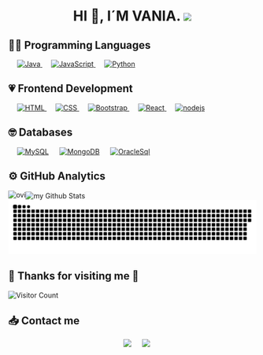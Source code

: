 <h1 align="center"> HI 👋, I´M VANIA.  <img src="https://media.giphy.com/media/mGcNjsfWAjY5AEZNw6/giphy.gif" width="50"> </h1>

## 👨‍💻 Programming Languages

<p  align="left">
    &emsp;
    <a href="https://github.com/search?q=user%3ADenverCoder1+is%3Arepo+language%3Ajava">
        <img alt="Java" src="https://img.shields.io/badge/java-%23ED8B00.svg?logo=openjdk&logoColor=white">
    </a>
    &emsp;
    <a href="https://developer.mozilla.org/en-US/docs/Web/JavaScript" target="_blank"> 
         <img alt="JavaScript" src="https://img.shields.io/badge/JavaScript%20-%23F7DF1E.svg?logo=javascript&logoColor=black">
   </a>
    &emsp;
    <a href="https://www.python.org" target="_blank">
        <img alt="Python" src="https://img.shields.io/badge/Python%20-%2314354C.svg?logo=python&logoColor=white">
    </a>
    
## 💗 Frontend Development
<p align="left"> 
  &emsp; 
  <a href="https://www.w3.org/html/" target="_blank"> 
   <img alt="HTML" src="https://img.shields.io/badge/HTML5%20-%23E34F26.svg?logo=html5&logoColor=white">
  </a>   
  &emsp;
  <a href="https://www.w3schools.com/css/" target="_blank">
    <img alt="CSS" src="https://img.shields.io/badge/CSS%20-%231572B6.svg?logo=css3&logoColor=white">
  </a> 
   &emsp;
  <a href="https://getbootstrap.com" target="_blank"> 
    <img alt="Bootstrap" src="https://img.shields.io/badge/Bootstrap-%23563D7C.svg?style=flat&logo=bootstrap&logoColor=white"/>
  </a>
    &emsp;
<a href="https://es.react.dev/" target="_blank">  
    <img alt="React" src="https://img.shields.io/badge/react-%2320232a.svg?logo=react&logoColor=%2361DAFB"/>
</a>
    &emsp;
<a href="https://nodejs.org/es" target="_blank">  
    <img alt="nodejs" src="https://img.shields.io/badge/node.js-6DA55F?logo=node.js&logoColor=white"/>
</a>    
    
</p>

## 🤓 Databases
<p align="left">
  &emsp;
    <a href="https://www.mysql.com/"><img alt="MySQL" src="https://img.shields.io/badge/MySQL-%2300f.svg?style=flat&llogo=mysql&logoColor=white"></a>
  &emsp;
    <a href="https://www.mongodb.com/"><img alt="MongoDB" src ="https://img.shields.io/badge/MongoDB-%234ea94b.svg?logo=mongodb&logoColor=white"></a>
  &emsp;
    <a href="https://www.oracle.com/database/sqldeveloper/"><img alt="OracleSql" src="https://img.shields.io/badge/Oracle-F80000?logo=oracle&logoColor=white"></a>
  &emsp;
 </p>


## ⚙️ GitHub Analytics
<img align="left" src="https://github-readme-stats.vercel.app/api/top-langs?username=vaniavi&show_icons=true&locale=en&layout=compact&theme=chartreuse-dark" alt="ovi" />
<img align="center" src="https://github-readme-stats.vercel.app/api?username=vaniavi&include_all_commits=true&count_private=true&show_icons=true&line_height=20&title_color=2B5BBD&icon_color=1124BB&text_color=A1A1A1&bg_color=0,000000,130F40" alt="my Github Stats"/>

<picture>
  <source media="(prefers-color-scheme: dark)" srcset="https://raw.githubusercontent.com/VaniaVI/VaniaVI/main/output/github-contribution-grid-snake-dark.svg" />
  <source media="(prefers-color-scheme: light)" srcset="https://raw.githubusercontent.com/VaniaVI/VaniaVI/main/output/github-contribution-grid-snake.svg" />
  <img alt="github-snake" src="https://raw.githubusercontent.com/VaniaVI/VaniaVI/main/output/github-contribution-grid-snake.svg" />
</picture>


    
 ## 🌸 Thanks for visiting me 🌸 
<p align="center">
    
![Visitor Count](https://profile-counter.glitch.me/vaniavi/count.svg)
</p>

    
 ## 📥 Contact me   
<p align="center">
     &emsp;
    <a target="_blank" href="https://www.linkedin.com/in/vaniavi"><img src="https://img.shields.io/badge/-LinkedIn-0077B5?logo=Linkedin&logoColor=white"></img></a>
     &emsp;
    <a target="_blank" href="mailto:vania.vargas.igor@gmail.com"><img src="https://img.shields.io/badge/-Gmail-D14836?logo=Gmail&logoColor=white"></img></a>
</p>





